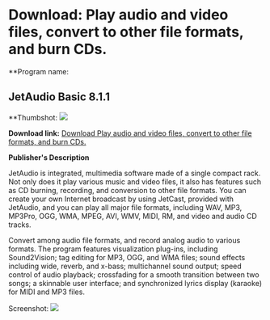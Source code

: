 # Download: Play audio and video files, convert to other file formats, and burn CDs.

**Program name: 

## JetAudio Basic 8.1.1

  
**Thumbshot: ![](http://www.freewarefiles.com/screenshot/jetaudio7_md.jpg)   
  
**Download link:** [Download Play audio and video files, convert to other file formats, and burn CDs.](http://freewares.boysofts.com/JetAudio-Basic_program_9326.html)  
  


**Publisher's Description**  
  


JetAudio is integrated, multimedia software made of a single compact rack. Not only does it play various music and video files, it also has features such as CD burning, recording, and conversion to other file formats. You can create your own Internet broadcast by using JetCast, provided with JetAudio, and you can play all major file formats, including WAV, MP3, MP3Pro, OGG, WMA, MPEG, AVI, WMV, MIDI, RM, and video and audio CD tracks. 

Convert among audio file formats, and record analog audio to various formats. The program features visualization plug-ins, including Sound2Vision; tag editing for MP3, OGG, and WMA files; sound effects including wide, reverb, and x-bass; multichannel sound output; speed control of audio playback; crossfading for a smooth transition between two songs; a skinnable user interface; and synchronized lyrics display (karaoke) for MIDI and MP3 files. 

  
  
Screenshot: ![](http://www.freewarefiles.com/screenshot/jetaudio7.jpg)
